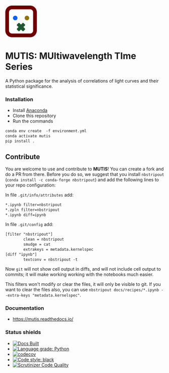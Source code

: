 
![](docs/_static/mutis.png)

# MUTIS: MUltiwavelength TIme Series

A Python package for the analysis of correlations of light curves and their statistical significance.

### Installation
- Install [Anaconda](https://www.anaconda.com/download/ )
- Clone this repository
- Run the commands

```
conda env create  -f environment.yml
conda activate mutis
pip install .
```

## Contribute
You are welcome to use and contribute to **MUTIS**! You can create a fork and do a PR from there. Before you do so, we suggest that you install `nbstripout` (`conda install -c conda-forge nbstripout`) and add the following lines to your repo configuration:

In file `.git/info/attributes` add:
```
*.ipynb filter=nbstripout
*.zpln filter=nbstripout
*.ipynb diff=ipynb
```
In file `.git/config` add:
```
[filter "nbstripout"]
        clean = nbstripout
        smudge = cat
        extrakeys = metadata.kernelspec
[diff "ipynb"]
        textconv = nbstripout -t
```
Now `git` will not show cell output in diffs, and will not include cell output to commits; it will make working working with the notebooks much easier.

This filters won't modify or clear the files, it will only be visible to git. If you want to clear the files also, you can use `nbstripout docs/recipes/*.ipynb --extra-keys "metadata.kernelspec"`.

### Documentation
- https://mutis.readthedocs.io/

### Status shields
- [![Docs Built](https://github.com/IAA-CSIC/MUTIS/workflows/CI/badge.svg)](https://github.com/IAA-CSIC/MUTIS/actions)
- [![Language grade: Python](https://img.shields.io/lgtm/grade/python/g/IAA-CSIC/MUTIS.svg?logo=lgtm&logoWidth=18)](https://lgtm.com/projects/g/IAA-CSIC/MUTIS/context:python)
- [![codecov](https://codecov.io/gh/IAA-CSIC/MUTIS/branch/main/graph/badge.svg?token=8Q38S24P2J)](https://codecov.io/gh/IAA-CSIC/MUTIS)
- [![Code style: black](https://img.shields.io/badge/code%20style-black-000000.svg)](https://github.com/psf/black)
- [![Scrutinizer Code Quality](https://scrutinizer-ci.com/g/IAA-CSIC/MUTIS/badges/quality-score.png?b=main)](https://scrutinizer-ci.com/g/IAA-CSIC/MUTIS/?branch=main)